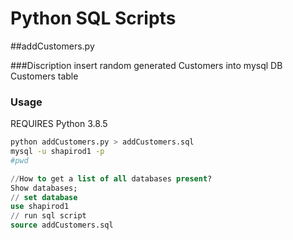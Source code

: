 # Python SQL Scripts

##addCustomers.py

###Discription
insert random generated Customers into mysql DB Customers table

### Usage

REQUIRES Python 3.8.5

```bash
python addCustomers.py > addCustomers.sql
mysql -u shapirod1 -p 
#pwd 

```
```SQL
//How to get a list of all databases present?
Show databases;
// set database
use shapirod1
// run sql script 
source addCustomers.sql
```
